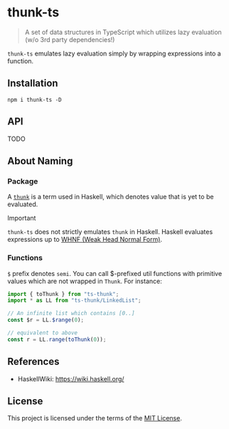 # thunk-ts

> A set of data structures in TypeScript which utilizes lazy evaluation (w/o 3rd party dependencies!)

`thunk-ts` emulates lazy evaluation simply by wrapping expressions into a function.

## Installation

```console
npm i thunk-ts -D
```

## API

TODO

## About Naming

### Package

A [`thunk`](https://wiki.haskell.org/Thunk) is a term used in Haskell, which denotes value that is yet to be evaluated.

> [!IMPORTANT]
> `thunk-ts` does not strictly emulates `thunk` in Haskell. Haskell evaluates expressions up to [WHNF (Weak Head Normal Form)](https://wiki.haskell.org/Weak_head_normal_form).

### Functions

`$` prefix denotes `semi`. You can call $-prefixed util functions with primitive values which are not wrapped in `Thunk`. For instance:

```ts
import { toThunk } from "ts-thunk";
import * as LL from "ts-thunk/LinkedList";

// An infinite list which contains [0..]
const $r = LL.$range(0);

// equivalent to above
const r = LL.range(toThunk(0));
```

## References

- HaskellWiki: https://wiki.haskell.org/

## License

This project is licensed under the terms of the [MIT License](LICENSE).
